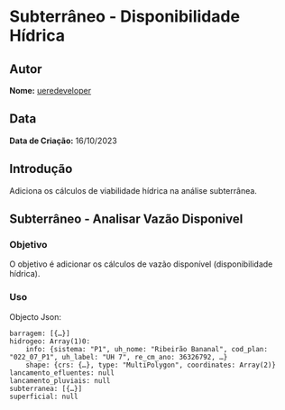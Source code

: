 # Subterrâneo - Disponibilidade Hídrica

## Autor
**Nome:** [ueredeveloper](mailto:ueredeveloper@gmail.com)

## Data
**Data de Criação:** 16/10/2023


## Introdução

Adiciona os cálculos de viabilidade hídrica na análise subterrânea.


## Subterrâneo - Analisar Vazão Disponivel

### Objetivo

O objetivo é adicionar os cálculos de vazão disponível (disponibilidade hídrica).

### Uso

Objecto Json:

```
barragem: [{…}]
hidrogeo: Array(1)0:
    info: {sistema: "P1", uh_nome: "Ribeirão Bananal", cod_plan: "022_07_P1", uh_label: "UH 7", re_cm_ano: 36326792, …}
    shape: {crs: {…}, type: "MultiPolygon", coordinates: Array(2)}
lancamento_efluentes: null
lancamento_pluviais: null
subterranea: [{…}]
superficial: null

```




